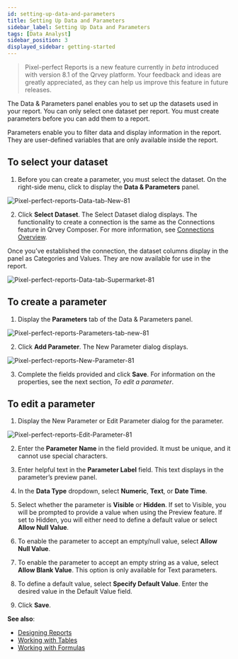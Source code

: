 ```yaml
---
id: setting-up-data-and-parameters
title: Setting Up Data and Parameters
sidebar_label: Setting Up Data and Parameters
tags: [Data Analyst]
sidebar_position: 3
displayed_sidebar: getting-started
---
```

<div style={{textAlign: "justify"}}>

> Pixel-perfect Reports is a new feature currently in *beta* introduced with version 8.1 of the Qrvey platform. Your feedback and ideas are greatly appreciated, as they can help us improve this feature in future releases.

The Data & Parameters panel enables you to set up the datasets used in your report.  You can only select one dataset per report. You must create parameters before you can add them to a report. 

Parameters enable you to filter data and display information in the report. They are user-defined variables that are only available inside the report.

## To select your dataset

1. Before you can create a parameter, you must select the dataset. On the right-side menu, click to display the **Data & Parameters** panel. 

![Pixel-perfect-reports-Data-tab-New-81](https://s3.amazonaws.com/cdn.qrvey.com/documentation_assets/partner-portal/qrvey-composer/Pixel-perfect-Reports/Pixel-perfect-Reports-Data-tab-New-81.png#thumbnail-60)

2. Click **Select Dataset**. The Select Dataset dialog displays. The functionality to create a connection is the same as the Connections feature in Qrvey Composer. For more information, see [Connections Overview](../05-Working%20with%20Data/Connections/overview-of-connections.md). 

  Once you’ve established the connection, the dataset columns display in the panel as Categories and Values. They are now available for use in the report. 

![Pixel-perfect-reports-Data-tab-Supermarket-81](https://s3.amazonaws.com/cdn.qrvey.com/documentation_assets/partner-portal/qrvey-composer/Pixel-perfect-Reports/Pixel-perfect-Reports-Data-tab-Supermarket-81.png#thumbnail-60)

## To create a parameter

1. Display the **Parameters** tab of the Data & Parameters panel. 

![Pixel-perfect-reports-Parameters-tab-new-81](https://s3.amazonaws.com/cdn.qrvey.com/documentation_assets/partner-portal/qrvey-composer/Pixel-perfect-Reports/Pixel-perfect-Reports-Parameters-tab-new-81.png#thumbnail-60)

2. Click **Add Parameter**. The New Parameter dialog displays. 

![Pixel-perfect-reports-New-Parameter-81](https://s3.amazonaws.com/cdn.qrvey.com/documentation_assets/partner-portal/qrvey-composer/Pixel-perfect-Reports/Pixel-perfect-Reports-New-Parameter-81.png#thumbnail-60)

3. Complete the fields provided and click **Save**. For information on the properties, see the next section, *To edit a parameter*. 

## To edit a parameter

1. Display the New Parameter or Edit Parameter dialog for the parameter. 

![Pixel-perfect-reports-Edit-Parameter-81](https://s3.amazonaws.com/cdn.qrvey.com/documentation_assets/partner-portal/qrvey-composer/Pixel-perfect-Reports/Pixel-perfect-Reports-Edit-Parameter-81.png#thumbnail-60)

2. Enter the **Parameter Name** in the field provided. It must be unique, and it cannot use special characters.  

3. Enter helpful text in the **Parameter Label** field. This text displays in the parameter’s preview panel. 

4. In the **Data Type** dropdown, select **Numeric**, **Text**, or **Date Time**. 

5. Select whether the parameter is **Visible** or **Hidden**. If set to Visible, you will be prompted to provide a value when using the Preview feature. If set to Hidden, you will either need to define a default value or select **Allow Null Value**. 

6. To enable the parameter to accept an empty/null value, select **Allow Null Value**. 

7. To enable the parameter to accept an empty string as a value, select **Allow Blank Value**. This option is only available for Text parameters.  

8. To define a default value, select **Specify Default Value**. Enter the desired value in the Default Value field. 

9. Click **Save**. 

**See also**:
- [Designing Reports](designing-reports.md)
- [Working with Tables](tables.md)
- [Working with Formulas](formulas.md)

</div>